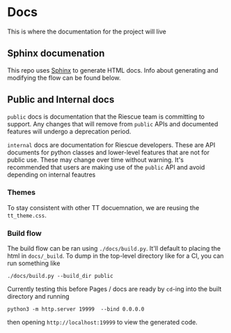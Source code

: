 # Docs
This is where the documentation for the project will live

## Sphinx documenation
This repo uses [Sphinx](https://www.sphinx-doc.org/) to generate HTML docs. Info about generating and modifying the flow can be found below.

## Public and Internal docs
`public` docs is documentation that the Riescue team is committing to support. Any changes that will remove from `public` APIs and documented features will undergo a deprecation period.

`internal` docs are documentation for Riescue developers. These are API documents for python classes and lower-level features that are not for public use.
These may change over time without warning. It's recommended that users are making use of the `public` API and avoid depending on internal feautres

### Themes
To stay consistent with other TT docuemnation, we are reusing the `tt_theme.css`.

### Build flow
The build flow can be ran using `./docs/build.py`. It'll default to placing the html in `docs/_build`. To dump in the top-level directory like for a CI, you can run something like

```
./docs/build.py --build_dir public
```

Currently testing this before Pages / docs are ready by `cd`-ing into the built directory and running
```
python3 -m http.server 19999  --bind 0.0.0.0
```

then opening `http://localhost:19999` to view the generated code.